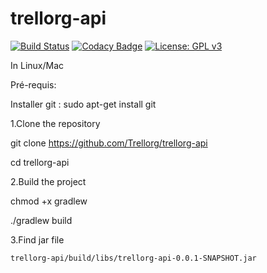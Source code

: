 # trellorg-api

[![Build Status](https://travis-ci.org/Trellorg/trellorg-api.svg?branch=master)](https://travis-ci.org/Trellorg/trellorg-api)
[![Codacy Badge](https://api.codacy.com/project/badge/Grade/9648a5e072954637af782a8451d4d3cc)](https://www.codacy.com/app/Trellorg/trellorg-api?utm_source=github.com&amp;utm_medium=referral&amp;utm_content=Trellorg/trellorg-api&amp;utm_campaign=Badge_Grade)
[![License: GPL v3](https://img.shields.io/badge/License-GPL%20v3-blue.svg)](https://github.com/CodeChillAlluna/code-chill/blob/master/LICENSE)


In Linux/Mac

Pré-requis:

Installer git : sudo apt-get install git

1.Clone the repository

git clone https://github.com/Trellorg/trellorg-api

cd trellorg-api

2.Build the project

chmod +x gradlew

./gradlew build

3.Find jar file

`trellorg-api/build/libs/trellorg-api-0.0.1-SNAPSHOT.jar`
